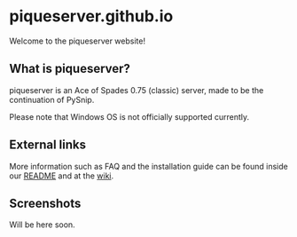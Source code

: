 # piqueserver.github.io
Welcome to the piqueserver website!

## What is piqueserver?
  piqueserver is an Ace of Spades 0.75 (classic) server, made to be the
continuation of PySnip.

Please note that Windows OS is not officially supported currently.

## External links
  More information such as FAQ and the installation guide can be found
inside our [README](https://github.com/piqueserver/piqueserver/blob/master/README.rst) 
and at the [wiki](https://github.com/piqueserver/piqueserver/wiki).

## Screenshots
Will be here soon.
